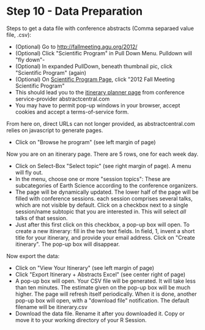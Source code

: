 Step 10 - Data Preparation
=============


Steps to get a data file with conference abstracts (Comma separaed value file, .csv):

 - (Optional) Go to http://fallmeeting.agu.org/2012/
 - (Optional) Click "Scientific Program" in Pull Down Menu. Pulldown will "fly down"-
 - (Optional) In expanded PullDown, beneath thumbnail pic, click "Scientific Program" (again)
 - (Optional) On [Scientific Program Page][1], click "2012 Fall Meeting Scientific Program"
 - This should lead you to the [itinerary planner page][2] from conference service-provider abstractcentral.com 
 - You may have to permit pop-up windows in your browser, accept cookies and accept a terms-of-service form.

From here on, direct URLs can not longer provided, as abstractcentral.com relies on javascript to generate pages.
 
 - Click on "Browse he program" (see left margin of page)

Now you are on an itinerary page. There are 5 rows, one for each week day.

 - Click on Select-Box "Select topic" (see right margin of page). A  menu will fly out.
 - In the menu, choose one or more "session topics": These are subcategories of Earth Science according to the conference organizers.
 - The page will be dynamically updated. The lower half of the page will be filled with conference sessions. each session comprises several talks, which are not visible by default. Click on a checkbox next to a single session/name subtopic that you are interested in. This will select *all* talks of that session.
 - Just after this first click on this checkbox, a pop-up box will open. To create a new itinerary: fill in the two text fields. In field, 1, invent a short title for your itinerary, and provide your email address. Click on "Create itinerary". The pop-up box will disappear.

Now export the data:

  - Click on "View Your Itinerary" (see left margin of page)
  - Click "Export Itinerary + Abstracts Excel" (see center right of page)
  - A pop-up box will open. Your CSV file will be generated. It will take less than ten minutes. The estimate given on the pop-up box will be much higher. The page will refresh itself periodically. When it is done, another pop-up box will open, with a "download file" notification. The default filename will be itinerary.csv
  - Download the data file. Rename it after you downloaded it. Copy or move it to your working directory of your R Session.

 [1]:  http://fallmeeting.agu.org/2012/scientific-program/
 [2]:  http://agu-fm12.abstractcentral.com/planner.jsp
